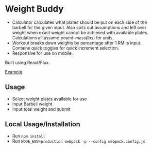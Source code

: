 # Weight Buddy

* Calculator calculates what plates should be put on each side of the barbell for the given input. Also spits out assumptions and left over weight when exact weight cannot be achieved with available plates. Calculations all assume pound-mass(lbs) for units.
* Workout breaks down weights by percentage after 1 RM is input. Contains quick toggles for quick increment selection.
* Responsive for use on mobile.

Built using React/Flux.

[Example](http://rgualberto.com/projects/weight-buddy)

## Usage

* Select weight plates available for use
* Input Barbell weight
* Input total weight and submit

## Local Usage/Installation

* Run `npm install`
* Run `NODE_ENV=production webpack -p --config webpack.config.js`
